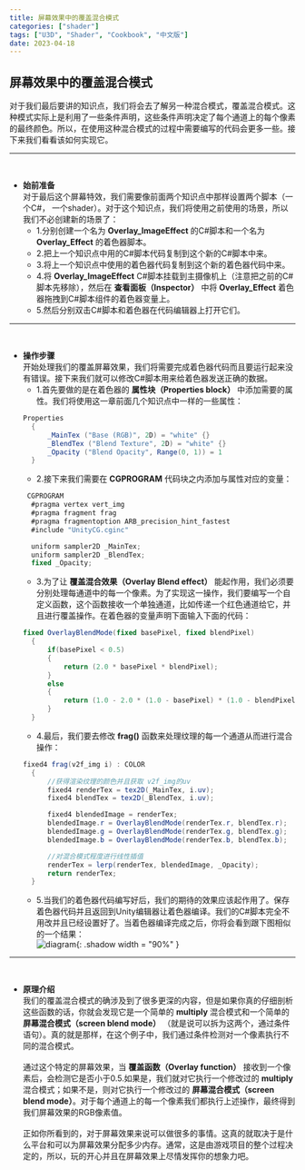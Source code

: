 ```yaml
---
title: 屏幕效果中的覆盖混合模式
categories: ["shader"]
tags: ["U3D", "Shader", "Cookbook", "中文版"]
date: 2023-04-18
---
```


## 屏幕效果中的覆盖混合模式   
对于我们最后要讲的知识点，我们将会去了解另一种混合模式，覆盖混合模式。这种模式实际上是利用了一些条件声明，这些条件声明决定了每个通道上的每个像素的最终颜色。所以，在使用这种混合模式的过程中需要编写的代码会更多一些。接下来我们看看该如何实现它。   


***
<br>

- **始前准备**   
  对于最后这个屏幕特效，我们需要像前面两个知识点中那样设置两个脚本（一个C#， 一个shader）。对于这个知识点，我们将使用之前使用的场景，所以我们不必创建新的场景了：   
  - 1.分别创建一个名为 **Overlay_ImageEffect** 的C#脚本和一个名为 **Overlay_Effect** 的着色器脚本。
  - 2.把上一个知识点中用的C#脚本代码复制到这个新的C#脚本中来。
  - 3.将上一个知识点中使用的着色器代码复制到这个新的着色器代码中来。
  - 4.将 **Overlay_ImageEffect** C#脚本挂载到主摄像机上（注意把之前的C#脚本先移除），然后在 **查看面板（Inspector）** 中将 **Overlay_Effect** 着色器拖拽到C#脚本组件的着色器变量上。
  - 5.然后分别双击C#脚本和着色器在代码编辑器上打开它们。   


***
<br>

- **操作步骤**   
  开始处理我们的覆盖屏幕效果，我们将需要完成着色器代码而且要运行起来没有错误。接下来我们就可以修改C#脚本用来给着色器发送正确的数据。
  - 1.首先要做的是在着色器的 **属性块（Properties block）** 中添加需要的属性。我们将使用这一章前面几个知识点中一样的一些属性：   
  ```c#
  Properties
    {
        _MainTex ("Base (RGB)", 2D) = "white" {}
        _BlendTex ("Blend Texture", 2D) = "white" {}
        _Opacity ("Blend Opacity", Range(0, 1)) = 1
    }
  ```
  - 2.接下来我们需要在 **CGPROGRAM** 代码块之内添加与属性对应的变量：    
  ```c#
   CGPROGRAM
    #pragma vertex vert_img
    #pragma fragment frag
    #pragma fragmentoption ARB_precision_hint_fastest
    #include "UnityCG.cginc"

    uniform sampler2D _MainTex;
    uniform sampler2D _BlendTex;
    fixed _Opacity;
  ```
  - 3.为了让 **覆盖混合效果（Overlay Blend effect）** 能起作用，我们必须要分别处理每通道中的每一个像素。为了实现这一操作，我们要编写一个自定义函数，这个函数接收一个单独通道，比如传递一个红色通道给它，并且进行覆盖操作。在着色器的变量声明下面输入下面的代码：   
  ```c#
  fixed OverlayBlendMode(fixed basePixel, fixed blendPixel)
    {
        if(basePixel < 0.5)
        {
            return (2.0 * basePixel * blendPixel);
        }
        else
        {
            return (1.0 - 2.0 * (1.0 - basePixel) * (1.0 - blendPixel));
        }
    }
  ```
  - 4.最后，我们要去修改 **frag()** 函数来处理纹理的每一个通道从而进行混合操作：   
  ```c#
  fixed4 frag(v2f_img i) : COLOR
    {
        //获得渲染纹理的颜色并且获取 v2f_img的uv
        fixed4 renderTex = tex2D(_MainTex, i.uv);
        fixed4 blendTex = tex2D(_BlendTex, i.uv);

        fixed4 blendedImage = renderTex;
        blendedImage.r = OverlayBlendMode(renderTex.r, blendTex.r);
        blendedImage.g = OverlayBlendMode(renderTex.g, blendTex.g);
        blendedImage.b = OverlayBlendMode(renderTex.b, blendTex.b);

        //对混合模式程度进行线性插值
        renderTex = lerp(renderTex, blendedImage, _Opacity);
        return renderTex;
    }
  ```
  - 5.当我们的着色器代码编写好后，我们的期待的效果应该起作用了。保存着色器代码并且返回到Unity编辑器让着色器编译。我们的C#脚本完全不用改并且已经设置好了。当着色器编译完成之后，你将会看到跟下图相似的一个结果：   
  ![diagram](https://linkliu.github.io/game-tech-post/assets/img/shader_book/diagram97.png){:  .shadow width = "90%" }   



***
<br>

- **原理介绍**   
  我们的覆盖混合模式的确涉及到了很多更深的内容，但是如果你真的仔细剖析这些函数的话，你就会发现它是一个简单的 **multiply** 混合模式和一个简单的 **屏幕混合模式（screen blend mode）** （就是说可以拆为这两个，通过条件语句）。真的就是那样，在这个例子中，我们通过条件检测对一个像素执行不同的混合模式。   
  <br>
  通过这个特定的屏幕效果，当 **覆盖函数（Overlay function）** 接收到一个像素后，会检测它是否小于0.5.如果是，我们就对它执行一个修改过的 **multiply** 混合模式；如果不是，则对它执行一个修改过的 **屏幕混合模式（screen blend mode）**。对于每个通道上的每一个像素我们都执行上述操作，最终得到我们屏幕效果的RGB像素值。   
  <br>
  正如你所看到的，对于屏幕效果来说可以做很多的事情。这真的就取决于是什么平台和可以为屏幕效果分配多少内存。通常，这是由游戏项目的整个过程决定的，所以，玩的开心并且在屏幕效果上尽情发挥你的想象力吧。   

